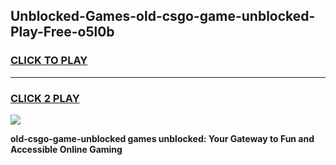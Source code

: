 
## Unblocked-Games-old-csgo-game-unblocked-Play-Free-o5l0b
<h3>
<a href="https://premium76.site?title=old-csgo-game-unblocked&ref=18A1">CLICK TO PLAY</a></h3>
<hr>

<h3>
<a href="https://premium76.site?title=old-csgo-game-unblocked&ref=18A1">CLICK 2 PLAY</a>
  
</h3>

<a href="https://premium76.site?title=old-csgo-game-unblocked&ref=18A1"><img src="https://clearcache.store/games.png"></a>


**old-csgo-game-unblocked games unblocked: Your Gateway to Fun and Accessible Online Gaming**
